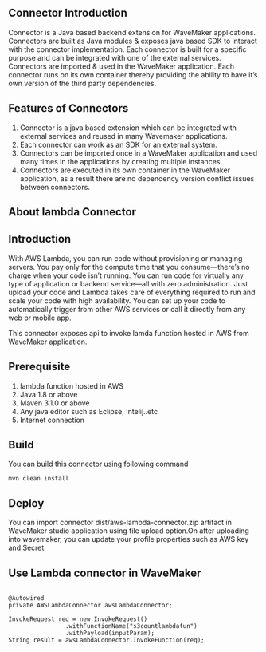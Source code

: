 ## Connector  Introduction

Connector is a Java based backend extension for WaveMaker applications. Connectors are built as Java modules & exposes java based SDK to interact with the connector implementation.
Each connector is built for a specific purpose and can be integrated with one of the external services. Connectors are imported & used in the WaveMaker application. Each connector runs on its own container thereby providing the ability to have it’s own version of the third party dependencies.

## Features of Connectors

1. Connector is a java based extension which can be integrated with external services and reused in many Wavemaker applications.
1. Each connector can work as an SDK for an external system.
1. Connectors can be imported once in a WaveMaker application and used many times in the applications by creating multiple instances.
1. Connectors are executed in its own container in the WaveMaker application, as a result there are no dependency version conflict issues between connectors.

## About lambda Connector

## Introduction
With AWS Lambda, you can run code without provisioning or managing servers. You pay only for the compute time that you consume—there’s no charge when your code isn’t running. You can run code for virtually any type of application or backend service—all with zero administration. Just upload your code and Lambda takes care of everything required to run and scale your code with high availability. You can set up your code to automatically trigger from other AWS services or call it directly from any web or mobile app.

This connector exposes api to invoke lamda function hosted in AWS from WaveMaker application.

## Prerequisite

1. lambda function hosted in AWS
1. Java 1.8 or above
1. Maven 3.1.0 or above
1. Any java editor such as Eclipse, Intelij..etc
1. Internet connection


## Build
You can build this connector using following command
```
mvn clean install
```

## Deploy
You can import connector dist/aws-lambda-connector.zip artifact in WaveMaker studio application using file upload option.On after uploading into wavemaker, you can update your profile properties such as AWS key and Secret.


## Use Lambda connector in WaveMaker

```

@Autowired
private AWSLambdaConnector awsLambdaConnector;

InvokeRequest req = new InvokeRequest()
                .withFunctionName("s3countlambdafun")
                .withPayload(inputParam);
String result = awsLambdaConnector.InvokeFunction(req);

```









